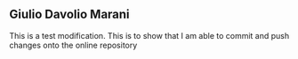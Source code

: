 ## Giulio Davolio Marani

This is a test modification. This is to show that I am able to commit and push changes onto the online repository